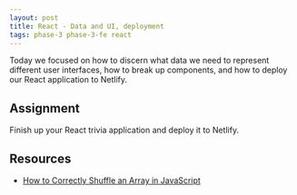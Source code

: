 ```yaml
---
layout: post
title: React - Data and UI, deployment
tags: phase-3 phase-3-fe react
---
```


Today we focused on how to discern what data we need to represent different user interfaces, how to break up components, and how to deploy our React application to Netlify.

## Assignment

Finish up your React trivia application and deploy it to Netlify.

## Resources

- [How to Correctly Shuffle an Array in JavaScript](https://medium.com/@nitinpatel_20236/how-to-shuffle-correctly-shuffle-an-array-in-javascript-15ea3f84bfb)

